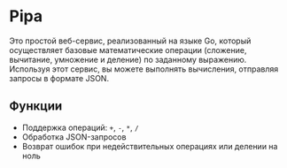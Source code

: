 # Pipa

Это простой веб-сервис, реализованный на языке Go, который осуществляет базовые математические операции (сложение, вычитание, умножение и деление) по заданному выражению. Используя этот сервис, вы можете выполнять вычисления, отправляя запросы в формате JSON.

## Функции

- Поддержка операций: `+`, `-`, `*`, `/`
- Обработка JSON-запросов
- Возврат ошибок при недействительных операциях или делении на ноль
